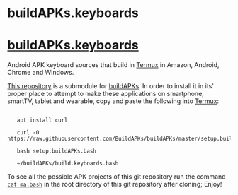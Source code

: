 # buildAPKs.keyboards
# [buildAPKs.keyboards](https://buildapks.github.io/buildAPKs.keyboards/)
Android APK keyboard sources that build in [Termux](https://github.com/termux) in Amazon, Android, Chrome and Windows. 

[This repository](https://github.com/BuildAPKs/buildAPKs.keyboards) is a submodule for [buildAPKs](https://github.com/BuildAPKs/buildAPKs).  In order to install it in its' proper place to attempt to make these applications on smartphone, smartTV, tablet and wearable, copy and paste the following into [Termux](https://github.com/termux):

```

   apt install curl 

   curl -O https://raw.githubusercontent.com/BuildAPKs/buildAPKs/master/setup.buildAPKs.bash

   bash setup.buildAPKs.bash

   ~/buildAPKs/build.keyboards.bash

```
To see all the possible APK projects of this git repository run the command [`cat ma.bash`](https://raw.githubusercontent.com/BuildAPKs/buildAPKs.keyboards/main/ma.bash) in the root directory of this git repository after cloning; Enjoy!
<!--README.md EOF-->

